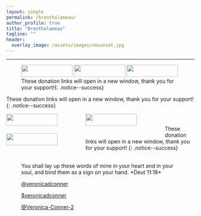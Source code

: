 ```yaml
---
layout: single
permalink: /brentholameau/
author_profile: true
title: "Brentholameau"
tagline: ""
header:
  overlay_image: /assets/images/nmsunset.jpg
---
```


---
<figure class="third">
	<a href="https://paypal.me/veronicadconner" target="_blank"><img src="{{ site.url }}{{ site.baseurl }}/assets/images/paypal.png" height="32" width="137" /></a>
	<a href="https://cash.app/$veronicadconner" target="_blank"><img src="{{ site.url }}{{ site.baseurl }}/assets/images/cashapp.png" height="32" width="137"  /></a>
	<a href="https://venmo.com/Veronica-Conner-2" target="_blank"><img src="{{ site.url }}{{ site.baseurl }}/assets/images/venmo.png" height="32" width="137"  /></a>
	<figcaption>These donation links will open in a new window, thank you for your support!{: .notice--success}</figcaption>
</figure>

These donation links will open in a new window, thank you for your support!
{: .notice--success}

<div class="image123">
    <div style="float:left;margin-right:75px;margin-bottom:20px;">
        <a href="https://paypal.me/veronicadconner" target="_blank"><img src="{{ site.url }}{{ site.baseurl }}/assets/images/paypal.png" height="32" width="137" /></a>
    </div>
    <div style="float:left;margin-right:75px;margin-bottom:20px;">
        <a href="https://cash.app/$veronicadconner" target="_blank"><img src="{{ site.url }}{{ site.baseurl }}/assets/images/cashapp.png" height="32" width="137"  /></a>
    </div>
    <div style="float:left;margin-right:75px;margin-bottom:20px;">
        <a href="https://venmo.com/Veronica-Conner-2" target="_blank"><img src="{{ site.url }}{{ site.baseurl }}/assets/images/venmo.png" height="32" width="137"  /></a>
    </div>
</div>
<br>

These donation links will open in a new window, thank you for your support!
{: .notice--success}

<figure class="third">
	<img src="{{ site.url }}{{ site.baseurl }}/assets/images/messagecards.jpg" alt="">
	<img src="{{ site.url }}{{ site.baseurl }}/assets/images/jesussaves.jpg" alt="">
	<img src="{{ site.url }}{{ site.baseurl }}/assets/images/braceletbump.jpg" alt="">
	<figcaption>You shall lay up these words of mine in your heart and in your soul, and bind them as a sign on your hand. *Deut 11:18*</figcaption>
</figure>
<figure style="width: 150px">
  <a href="https://paypal.me/veronicadconner" target="_blank"><img src="{{ site.url }}{{ site.baseurl }}/assets/images/paypal.png" alt="" /></a>
  <figcaption><a class="btn btn--inverse" href="https://paypal.me/veronicadconner" target="_blank">@veronicadconner</a></figcaption>
</figure>
<figure style="width: 150px">
  <a href="https://cash.app/$veronicadconner" target="_blank"><img src="{{ site.url }}{{ site.baseurl }}/assets/images/cashapp.png" alt="" /></a>
  <figcaption><a class="btn btn--inverse" href="https://cash.app/$veronicadconner" target="_blank">$veronicadconner</a></figcaption>
</figure>
<figure style="width: 150px">
  <a href="https://venmo.com/Veronica-Conner-2" target="_blank"><img src="{{ site.url }}{{ site.baseurl }}/assets/images/venmo.png" alt="" /></a>
  <figcaption><a class="btn btn--inverse" href="https://venmo.com/Veronica-Conner-2" target="_blank">@Veronica-Conner-2</a></figcaption>
</figure>
